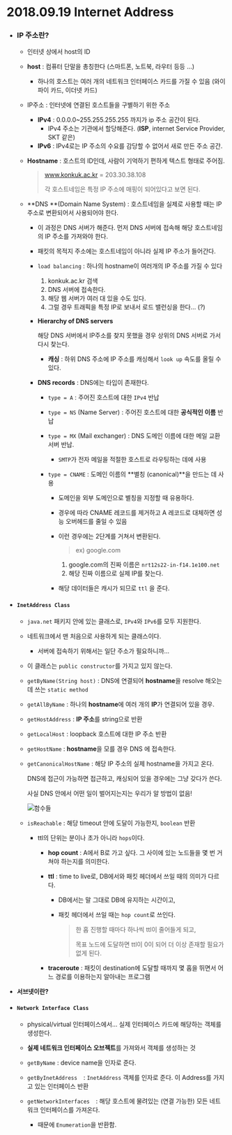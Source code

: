 # 2018.09.19 Internet Address

- ### **IP 주소란?**

  - 인터넷 상에서 host의 ID

  - **host** : 컴퓨터 단말을 총칭한다 (스마트폰, 노트북, 라우터 등등 ...)

    - 하나의 호스트는 여러 개의 네트워크 인터페이스 카드를 가질 수 있음 (와이파이 카드, 이더넷 카드)

      

  - IP주소 : 인터넷에 연결된 호스트들을 구별하기 위한 주소

    - **IPv4** : 0.0.0.0~255.255.255.255 까지가 ip 주소 공간이 된다.
      - IPv4 주소는 기관에서 할당해준다. (**ISP**, internet Service Provider, SKT 같은)
    - **IPv6** : IPv4로는 IP 주소의 수요를 감당할 수 없어서 새로 만든 주소 공간.

  - **Hostname** : 호스트의 ID인데, 사람이 기억하기 편하게 텍스트 형태로 주어짐.

    > www.konkuk.ac.kr = 203.30.38.108
    >
    > 각 호스트네임은 특정 IP 주소에 매핑이 되어있다고 보면 된다.

  - **DNS **(Domain Name System) : 호스트네임을 실제로 사용할 때는 IP 주소로 변환되어서 사용되어야 한다.

    - 이 과정은 DNS 서버가 해준다. 먼저 DNS 서버에 접속해 해당 호스트네임의 IP 주소를 가져와야 한다.

    - 패킷의 목적지 주소에는 호스트네임이 아니라 실제 IP 주소가 들어간다.

    - `load balancing` : 하나의 hostname이 여러개의 IP 주소를 가질 수 있다

      1. konkuk.ac.kr 검색
      2. DNS 서버에 접속한다.
      3. 해당 웹 서버가 여러 대 있을 수도 있다. 
      4. 그럴 경우 트래픽을 특정 IP로 보내서 로드 밸런싱을 한다... (?)

    - **Hierarchy of DNS servers**

      해당 DNS 서버에서 IP주소를 찾지 못했을 경우 상위의 DNS 서버로 가서 다시 찾는다.

      - **캐싱** : 하위 DNS 주소에 IP 주소를 캐싱해서 `look up` 속도를 올릴 수 있다.

    - **DNS records** : DNS에는 타입이 존재한다. 

      - `type = A` : 주어진 호스트에 대한 `IPv4` 반납

      - `type = NS` (Name Server) : 주어진 호스트에 대한 **공식적인 이름** 반납

      - `type = MX` (Mail exchanger) : DNS 도메인 이름에 대한 메일 교환 서버 반납.

        - `SMTP`가 전자 메일을 적절한 호스트로 라우팅하는 데에 사용

      - `type = CNAME` : 도메인 이름의 **별칭 (canonical)**을 만드는 데 사용

        - 도메인을 외부 도메인으로 별칭을 지정할 때 유용하다.

        - 경우에 따라 CNAME 레코드를 제거하고 A 레코드로 대체하면 성능 오버헤드를 줄일 수 있음

        - 이런 경우에는 2단계를 거쳐서 변환된다.

          > ex) google.com

          1. google.com의 진짜 이름은 `nrt12s22-in-f14.1e100.net`
          2. 해당 진짜 이름으로 실제 IP를 찾는다.

        - 해당 데이터들은 캐시가 되므로 `ttl` 을 준다. 

    

- #### `InetAddress Class`

  - `java.net` 패키지 안에 있는 클래스로, `IPv4`와 `IPv6`를 모두 지원한다.

  - 네트워크에서 맨 처음으로 사용하게 되는 클래스이다.

    - 서버에 접속하기 위해서는 일단 주소가 필요하니까...

  - 이 클래스는 `public constructor`를 가지고 있지 않는다.

  - `getByName(String host)` : DNS에 연결되어 **hostname**을 resolve 해오는 데 쓰는 `static method`

  - `getAllByName` : 하나의 **hostname**에 여러 개의 **IP**가 연결되어 있을 경우.

  - `getHostAddress` : **IP 주소**를 string으로 반환

  - `getLocalHost` : loopback 호스트에 대한 IP 주소 반환

  - `getHostName` : **hostname**을 모를 경우 DNS 에 접속한다.

  - `getCanonicalHostName` : 해당 IP 주소의 실제 hostname을 가지고 온다. 

    DNS에 접근이 가능하면 접근하고, 캐싱되어 있을 경우에는 그냥 갖다가 쓴다.

    사실 DNS 안에서 어떤 일이 벌어지는지는 우리가 알 방법이 없음!

    ![함수들](https://blogfiles.pstatic.net/MjAxODA5MTlfMjQg/MDAxNTM3MzIzMDg3NDU1.8kKxy1VrM0BH01rSX-subdxrOWa3c2sdX584oFn8Ywsg.TisgXmlpbm6C-_EGuOez4yFh6Egt93o48301R1SllnIg.PNG.3457soso/%EC%8A%A4%ED%81%AC%EB%A6%B0%EC%83%B7%2C_2018-09-19_11-09-58.png)

  - `isReachable` : 해당 timeout 안에 도달이 가능한지, `boolean` 반환

    - ttl의 단위는 분이나 초가 아니라 `hops`이다.

      - **hop count** : A에서 B로 가고 싶다. 그 사이에 있는 노드들을 몇 번 거쳐야 하는지를 의미한다.

      - **ttl** : time to live로, DB에서와 패킷 헤더에서 쓰일 때의 의미가 다르다.

        - DB에서는 말 그대로 DB에 유지하는 시간이고,

        - 패킷 헤더에서 쓰일 때는 `hop count`로 쓰인다.

          > 한 홉 진행할 때마다 하나씩 ttl이 줄어들게 되고,
          >
          > 목표 노드에 도달하면 ttl이 0이 되어 더 이상 존재할 필요가 없게 된다.

      - **traceroute** : 패킷이 destination에 도달할 때까지 몇 홉을 뛰면서 어느 경로를 이용하는지 알아내는 프로그램

        

- **서브넷이란?**

  

- #### `Network Interface Class`

  - physical/virtual 인터페이스에서... 실제 인터페이스 카드에 해당하는 객체를 생성한다.

  - **실제 네트워크 인터페이스 오브젝트**를 가져와서 객체를 생성하는 것

  - `getByName` : device name을 인자로 준다.

  - `getByInetAddress  `: `InetAddress` 객체를 인자로 준다. 이 Address를 가지고 있는 인터페이스 반환

  - `getNetworkInterfaces  `:  해당 호스트에 물려있는 (연결 가능한) 모든 네트워크 인터페이스를 가져온다.

    - 때문에 `Enumeration`을 반환함.

    